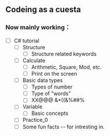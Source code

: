 ## Codeing as a cuesta

### Now mainly working：

- [ ] C# tutorial
    - [ ] Structure
        - [ ] Structure related keywords
    - [ ] Calculate
        - [ ] Arithmetic, Square, Mod, etc.
        - [ ] Print on the screen
    - [ ] Basic data types
        - [ ] Types of number
        - [ ] Type of "words"
        - [ ] XX@@@ &*((&%##%
    - [ ] Variable
        - [ ] Basic concepts
    - [ ] Practice_0
    - [ ] Some fun facts -- for intresting in.

<!---
sushi3085/sushi3085 is a ✨ special ✨ repository because its `README.md` (this file) appears on your GitHub profile.
You can click the Preview link to take a look at your changes.
--->
